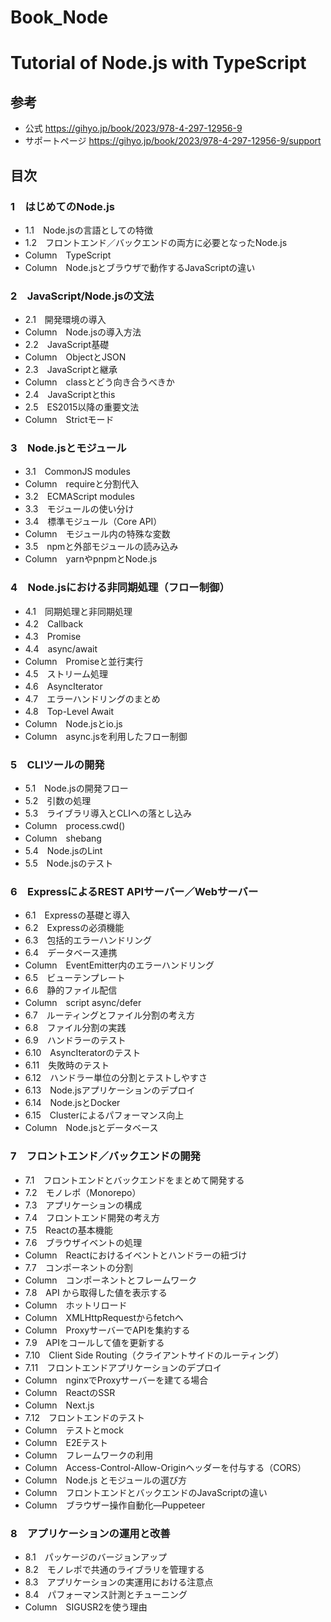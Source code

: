 # Book_Node
# Tutorial of Node.js with TypeScript

## 参考
+ 公式 https://gihyo.jp/book/2023/978-4-297-12956-9
+ サポートページ https://gihyo.jp/book/2023/978-4-297-12956-9/support

## 目次

### 1　はじめてのNode.js
+ 1.1　Node.jsの言語としての特徴
+ 1.2　フロントエンド／バックエンドの両方に必要となったNode.js
+ Column　TypeScript
+ Column　Node.jsとブラウザで動作するJavaScriptの違い

### 2　JavaScript/Node.jsの文法
+ 2.1　開発環境の導入
+ Column　Node.jsの導入方法
+ 2.2　JavaScript基礎
+ Column　ObjectとJSON
+ 2.3　JavaScriptと継承
+ Column　classとどう向き合うべきか
+ 2.4　JavaScriptとthis
+ 2.5　ES2015以降の重要文法
+ Column　Strictモード

### 3　Node.jsとモジュール
+ 3.1　CommonJS modules
+ Column　requireと分割代入
+ 3.2　ECMAScript modules
+ 3.3　モジュールの使い分け
+ 3.4　標準モジュール（Core API）
+ Column　モジュール内の特殊な変数
+ 3.5　npmと外部モジュールの読み込み
+ Column　yarnやpnpmとNode.js

### 4　Node.jsにおける非同期処理（フロー制御）
+ 4.1　同期処理と非同期処理
+ 4.2　Callback
+ 4.3　Promise
+ 4.4　async/await
+ Column　Promiseと並行実行
+ 4.5　ストリーム処理
+ 4.6　AsyncIterator
+ 4.7　エラーハンドリングのまとめ
+ 4.8　Top-Level Await
+ Column　Node.jsとio.js
+ Column　async.jsを利用したフロー制御

### 5　CLIツールの開発
+ 5.1　Node.jsの開発フロー
+ 5.2　引数の処理
+ 5.3　ライブラリ導入とCLIへの落とし込み
+ Column　process.cwd()
+ Column　shebang
+ 5.4　Node.jsのLint
+ 5.5　Node.jsのテスト

### 6　ExpressによるREST APIサーバー／Webサーバー
+ 6.1　Expressの基礎と導入
+ 6.2　Expressの必須機能
+ 6.3　包括的エラーハンドリング
+ 6.4　データベース連携
+ Column　EventEmitter内のエラーハンドリング
+ 6.5　ビューテンプレート
+ 6.6　静的ファイル配信
+ Column　script async/defer
+ 6.7　ルーティングとファイル分割の考え方
+ 6.8　ファイル分割の実践
+ 6.9　ハンドラーのテスト
+ 6.10　AsyncIteratorのテスト
+ 6.11　失敗時のテスト
+ 6.12　ハンドラー単位の分割とテストしやすさ
+ 6.13　Node.jsアプリケーションのデプロイ
+ 6.14　Node.jsとDocker
+ 6.15　Clusterによるパフォーマンス向上
+ Column　Node.jsとデータベース

### 7　フロントエンド／バックエンドの開発
+ 7.1　フロントエンドとバックエンドをまとめて開発する
+ 7.2　モノレポ（Monorepo）
+ 7.3　アプリケーションの構成
+ 7.4　フロントエンド開発の考え方
+ 7.5　Reactの基本機能
+ 7.6　ブラウザイベントの処理
+ Column　Reactにおけるイベントとハンドラーの紐づけ
+ 7.7　コンポーネントの分割
+ Column　コンポーネントとフレームワーク
+ 7.8　API から取得した値を表示する
+ Column　ホットリロード
+ Column　XMLHttpRequestからfetchへ
+ Column　ProxyサーバーでAPIを集約する
+ 7.9　APIをコールして値を更新する
+ 7.10　Client Side Routing（クライアントサイドのルーティング）
+ 7.11　フロントエンドアプリケーションのデプロイ
+ Column　nginxでProxyサーバーを建てる場合
+ Column　ReactのSSR
+ Column　Next.js
+ 7.12　フロントエンドのテスト
+ Column　テストとmock
+ Column　E2Eテスト
+ Column　フレームワークの利用
+ Column　Access-Control-Allow-Originヘッダーを付与する（CORS）
+ Column　Node.js とモジュールの選び方
+ Column　フロントエンドとバックエンドのJavaScriptの違い
+ Column　ブラウザー操作自動化―Puppeteer

### 8　アプリケーションの運用と改善
+ 8.1　パッケージのバージョンアップ
+ 8.2　モノレポで共通のライブラリを管理する
+ 8.3　アプリケーションの実運用における注意点
+ 8.4　パフォーマンス計測とチューニング
+ Column　SIGUSR2を使う理由